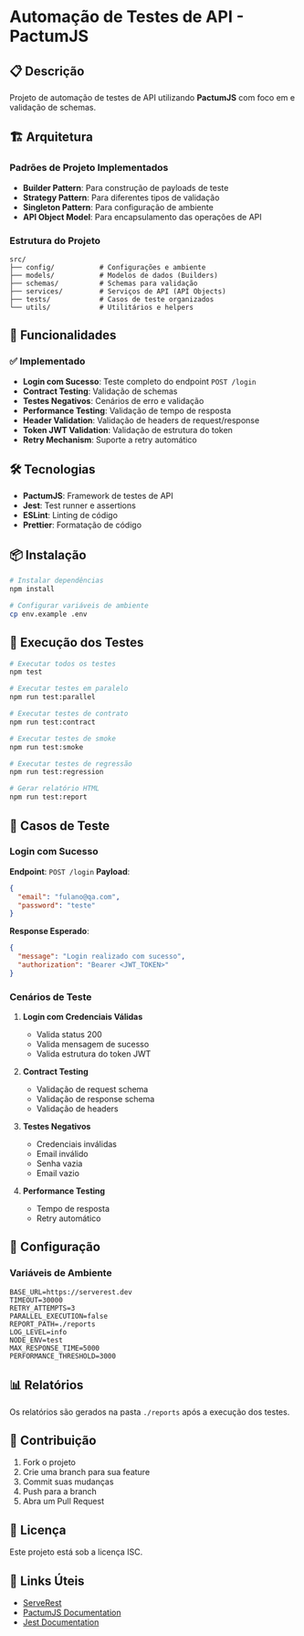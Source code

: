 # Automação de Testes de API -  PactumJS

## 📋 Descrição

Projeto de automação de testes de API utilizando **PactumJS** com foco em  e validação de schemas.

## 🏗️ Arquitetura

### Padrões de Projeto Implementados

- **Builder Pattern**: Para construção de payloads de teste
- **Strategy Pattern**: Para diferentes tipos de validação
- **Singleton Pattern**: Para configuração de ambiente
- **API Object Model**: Para encapsulamento das operações de API

### Estrutura do Projeto

```
src/
├── config/           # Configurações e ambiente
├── models/           # Modelos de dados (Builders)
├── schemas/          # Schemas para validação
├── services/         # Serviços de API (API Objects)
├── tests/            # Casos de teste organizados
└── utils/            # Utilitários e helpers
```

## 🚀 Funcionalidades

### ✅ Implementado

- **Login com Sucesso**: Teste completo do endpoint `POST /login`
- **Contract Testing**: Validação de schemas
- **Testes Negativos**: Cenários de erro e validação
- **Performance Testing**: Validação de tempo de resposta
- **Header Validation**: Validação de headers de request/response
- **Token JWT Validation**: Validação de estrutura do token
- **Retry Mechanism**: Suporte a retry automático

## 🛠️ Tecnologias

- **PactumJS**: Framework de testes de API
- **Jest**: Test runner e assertions
- **ESLint**: Linting de código
- **Prettier**: Formatação de código

## 📦 Instalação

```bash
# Instalar dependências
npm install

# Configurar variáveis de ambiente
cp env.example .env
```

## 🧪 Execução dos Testes

```bash
# Executar todos os testes
npm test

# Executar testes em paralelo
npm run test:parallel

# Executar testes de contrato
npm run test:contract

# Executar testes de smoke
npm run test:smoke

# Executar testes de regressão
npm run test:regression

# Gerar relatório HTML
npm run test:report
```

## 📝 Casos de Teste

### Login com Sucesso

**Endpoint**: `POST /login`
**Payload**:
```json
{
  "email": "fulano@qa.com",
  "password": "teste"
}
```

**Response Esperado**:
```json
{
  "message": "Login realizado com sucesso",
  "authorization": "Bearer <JWT_TOKEN>"
}
```

### Cenários de Teste

1. **Login com Credenciais Válidas**
   - Valida status 200
   - Valida mensagem de sucesso
   - Valida estrutura do token JWT

2. **Contract Testing**
   - Validação de request schema
   - Validação de response schema
   - Validação de headers

3. **Testes Negativos**
   - Credenciais inválidas
   - Email inválido
   - Senha vazia
   - Email vazio

4. **Performance Testing**
   - Tempo de resposta
   - Retry automático

## 🔧 Configuração

### Variáveis de Ambiente

```env
BASE_URL=https://serverest.dev
TIMEOUT=30000
RETRY_ATTEMPTS=3
PARALLEL_EXECUTION=false
REPORT_PATH=./reports
LOG_LEVEL=info
NODE_ENV=test
MAX_RESPONSE_TIME=5000
PERFORMANCE_THRESHOLD=3000
```

## 📊 Relatórios

Os relatórios são gerados na pasta `./reports` após a execução dos testes.

## 🤝 Contribuição

1. Fork o projeto
2. Crie uma branch para sua feature
3. Commit suas mudanças
4. Push para a branch
5. Abra um Pull Request

## 📄 Licença

Este projeto está sob a licença ISC.

## 🔗 Links Úteis

- [ServeRest](https://serverest.dev)
- [PactumJS Documentation](https://pactumjs.github.io/)
- [Jest Documentation](https://jestjs.io/)

